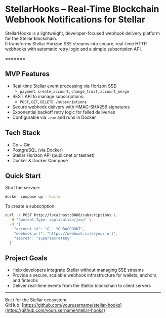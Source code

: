 # StellarHooks – Real-Time Blockchain Webhook Notifications for Stellar

StellarHooks is a lightweight, developer-focused webhook delivery platform for the Stellar blockchain.  
It transforms Stellar Horizon SSE streams into secure, real-time HTTP webhooks with automatic retry logic and a simple subscription API.

=======
## MVP Features

- Real-time Stellar event processing via Horizon SSE:
  - `payment`, `create_account`, `change_trust`, `account_merge`
- REST API to manage subscriptions:
  - `POST`, `GET`, `DELETE /subscriptions`
- Secure webhook delivery with HMAC-SHA256 signatures
- Exponential backoff retry logic for failed deliveries
- Configurable via `.env` and runs in Docker

## Tech Stack

- Go + Gin
- PostgreSQL (via Docker)
- Stellar Horizon API (publicnet or testnet)
- Docker & Docker Compose

## Quick Start

Start the service:

```bash
docker compose up --build
```

To create a subscription:

```bash
curl -X POST http://localhost:8080/subscriptions \
  -H "Content-Type: application/json" \
  -d '{
    "account_id": "G...YOURACCOUNT",
    "webhook_url": "https://webhook.site/your-url",
    "secret": "supersecretkey"
  }'
```

## Project Goals

- Help developers integrate Stellar without managing SSE streams
- Provide a secure, scalable webhook infrastructure for wallets, anchors, and fintechs
- Deliver real-time events from the Stellar blockchain to client servers

---

Built for the Stellar ecosystem.  
GitHub: [https://github.com/yourusername/stellar-hooks](https://github.com/yourusername/stellar-hooks)
